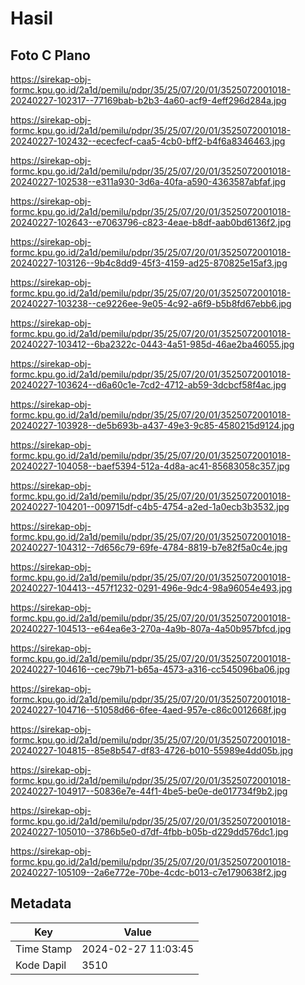 # Hasil

## Foto C Plano

https://sirekap-obj-formc.kpu.go.id/2a1d/pemilu/pdpr/35/25/07/20/01/3525072001018-20240227-102317--77169bab-b2b3-4a60-acf9-4eff296d284a.jpg

https://sirekap-obj-formc.kpu.go.id/2a1d/pemilu/pdpr/35/25/07/20/01/3525072001018-20240227-102432--ececfecf-caa5-4cb0-bff2-b4f6a8346463.jpg

https://sirekap-obj-formc.kpu.go.id/2a1d/pemilu/pdpr/35/25/07/20/01/3525072001018-20240227-102538--e311a930-3d6a-40fa-a590-4363587abfaf.jpg

https://sirekap-obj-formc.kpu.go.id/2a1d/pemilu/pdpr/35/25/07/20/01/3525072001018-20240227-102643--e7063796-c823-4eae-b8df-aab0bd6136f2.jpg

https://sirekap-obj-formc.kpu.go.id/2a1d/pemilu/pdpr/35/25/07/20/01/3525072001018-20240227-103126--9b4c8dd9-45f3-4159-ad25-870825e15af3.jpg

https://sirekap-obj-formc.kpu.go.id/2a1d/pemilu/pdpr/35/25/07/20/01/3525072001018-20240227-103238--ce9226ee-9e05-4c92-a6f9-b5b8fd67ebb6.jpg

https://sirekap-obj-formc.kpu.go.id/2a1d/pemilu/pdpr/35/25/07/20/01/3525072001018-20240227-103412--6ba2322c-0443-4a51-985d-46ae2ba46055.jpg

https://sirekap-obj-formc.kpu.go.id/2a1d/pemilu/pdpr/35/25/07/20/01/3525072001018-20240227-103624--d6a60c1e-7cd2-4712-ab59-3dcbcf58f4ac.jpg

https://sirekap-obj-formc.kpu.go.id/2a1d/pemilu/pdpr/35/25/07/20/01/3525072001018-20240227-103928--de5b693b-a437-49e3-9c85-4580215d9124.jpg

https://sirekap-obj-formc.kpu.go.id/2a1d/pemilu/pdpr/35/25/07/20/01/3525072001018-20240227-104058--baef5394-512a-4d8a-ac41-85683058c357.jpg

https://sirekap-obj-formc.kpu.go.id/2a1d/pemilu/pdpr/35/25/07/20/01/3525072001018-20240227-104201--009715df-c4b5-4754-a2ed-1a0ecb3b3532.jpg

https://sirekap-obj-formc.kpu.go.id/2a1d/pemilu/pdpr/35/25/07/20/01/3525072001018-20240227-104312--7d656c79-69fe-4784-8819-b7e82f5a0c4e.jpg

https://sirekap-obj-formc.kpu.go.id/2a1d/pemilu/pdpr/35/25/07/20/01/3525072001018-20240227-104413--457f1232-0291-496e-9dc4-98a96054e493.jpg

https://sirekap-obj-formc.kpu.go.id/2a1d/pemilu/pdpr/35/25/07/20/01/3525072001018-20240227-104513--e64ea6e3-270a-4a9b-807a-4a50b957bfcd.jpg

https://sirekap-obj-formc.kpu.go.id/2a1d/pemilu/pdpr/35/25/07/20/01/3525072001018-20240227-104616--cec79b71-b65a-4573-a316-cc545096ba06.jpg

https://sirekap-obj-formc.kpu.go.id/2a1d/pemilu/pdpr/35/25/07/20/01/3525072001018-20240227-104716--51058d66-6fee-4aed-957e-c86c0012668f.jpg

https://sirekap-obj-formc.kpu.go.id/2a1d/pemilu/pdpr/35/25/07/20/01/3525072001018-20240227-104815--85e8b547-df83-4726-b010-55989e4dd05b.jpg

https://sirekap-obj-formc.kpu.go.id/2a1d/pemilu/pdpr/35/25/07/20/01/3525072001018-20240227-104917--50836e7e-44f1-4be5-be0e-de017734f9b2.jpg

https://sirekap-obj-formc.kpu.go.id/2a1d/pemilu/pdpr/35/25/07/20/01/3525072001018-20240227-105010--3786b5e0-d7df-4fbb-b05b-d229dd576dc1.jpg

https://sirekap-obj-formc.kpu.go.id/2a1d/pemilu/pdpr/35/25/07/20/01/3525072001018-20240227-105109--2a6e772e-70be-4cdc-b013-c7e1790638f2.jpg


## Metadata

| Key        | Value               |
| ---------- | ------------------- |
| Time Stamp | 2024-02-27 11:03:45 |
| Kode Dapil | 3510                |



